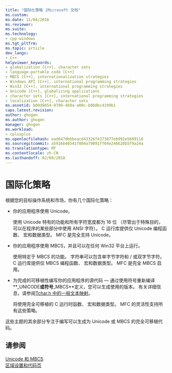 ```yaml
---
title: "国际化策略 |Microsoft 文档"
ms.custom: 
ms.date: 11/04/2016
ms.reviewer: 
ms.suite: 
ms.technology:
- cpp-windows
ms.tgt_pltfrm: 
ms.topic: article
dev_langs:
- C++
helpviewer_keywords:
- globalization [C++], character sets
- language-portable code [C++]
- MBCS [C++], internationalization strategies
- Windows API [C++], international programming strategies
- Win32 [C++], international programming strategies
- Unicode [C++], globalizing applications
- character sets [C++], international programming strategies
- localization [C++], character sets
ms.assetid: b09d9854-0709-4b9a-a00c-b0b8bc4199b1
caps.latest.revision: 
author: ghogen
ms.author: ghogen
manager: ghogen
ms.workload:
- cplusplus
ms.openlocfilehash: ead6470bbbeacd43326f4373877eb991e5899116
ms.sourcegitcommit: a5916b48541f804a79891ff04e246628b5f9a24a
ms.translationtype: MT
ms.contentlocale: zh-CN
ms.lasthandoff: 02/09/2018
---
```

# <a name="internationalization-strategies"></a>国际化策略
根据您的目标操作系统和市场，你有几个国际化策略：  
  
-   你的应用程序使用 Unicode。  
  
     使用 Unicode 特有的功能和所有字符宽度都为 16 位 （尽管出于特殊目的，可以在程序的某些部分中使用 ANSI 字符）。 C 运行库提供仅 Unicode 编程函数、 宏和数据类型。 MFC 是完全支持 Unicode。  
  
-   你的应用程序使用 MBCS，并且可以在任何 Win32 平台上运行。  
  
     使用特定于 MBCS 的功能。 字符串可以包含单字节字符和 / 或双字节字符。 C 运行库提供仅 MBCS 编程函数、 宏和数据类型。 MFC 是完全 MBCS 启用。  
  
-   为完成的可移植性编写你的应用程序的源代码 — 通过使用符号重新编译**_UNICODE**或符号**_MBCS**定义，您可以生成使用的版本。 有关详细信息，请参阅[Tchar.h 中的一般文本映射](../text/generic-text-mappings-in-tchar-h.md)。  
  
     将使用完全可移植的 C 运行时函数、 宏和数据类型。 MFC 的灵活性支持所有这些策略。  
  
 这些主题的其余部分专注于编写可以生成为 Unicode 或 MBCS 的完全可移植代码。  
  
## <a name="see-also"></a>请参阅  
 [Unicode 和 MBCS](../text/unicode-and-mbcs.md)   
 [区域设置和代码页](../text/locales-and-code-pages.md)